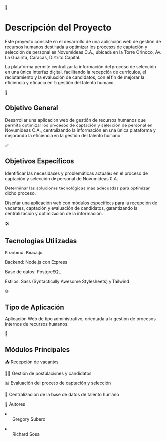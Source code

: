 📝 <h1>Descripción del Proyecto</h1>

Este proyecto consiste en el desarrollo de una aplicación web de gestión de recursos humanos destinada a optimizar los procesos de captación y selección de personal en Novumideas C.A., ubicada en la Torre Orinoco, Av. La Guairita, Caracas, Distrito Capital.

La plataforma permite centralizar la información del proceso de selección en una única interfaz digital, facilitando la recepción de currículos, el reclutamiento y la evaluación de candidatos, con el fin de mejorar la eficiencia y eficacia en la gestión del talento humano.

🎯 <h2>Objetivo General</h2>
Desarrollar una aplicación web de gestión de recursos humanos que permita optimizar los procesos de captación y selección de personal en Novumideas C.A., centralizando la información en una única plataforma y mejorando la eficiencia en la gestión del talento humano.

✅ <h2>Objetivos Específicos</h2>
Identificar las necesidades y problemáticas actuales en el proceso de captación y selección de personal de Novumideas C.A.

Determinar las soluciones tecnológicas más adecuadas para optimizar dicho proceso.

Diseñar una aplicación web con módulos específicos para la recepción de vacantes, captación y evaluación de candidatos, garantizando la centralización y optimización de la información.

🛠️ <h2>Tecnologías Utilizadas</h2>
Frontend: React.js

Backend: Node.js con Express

Base de datos: PostgreSQL

Estilos: Sass (Syntactically Awesome Stylesheets) y Tailwind

🌐 <h2>Tipo de Aplicación</h2>
Aplicación Web de tipo administrativo, orientada a la gestión de procesos internos de recursos humanos.

🧩 <h2>Módulos Principales</h2>
📥 Recepción de vacantes

🧑‍💼 Gestión de postulaciones y candidatos

📊 Evaluación del proceso de captación y selección

📁 Centralización de la base de datos de talento humano

👥 Autores
<li>
  <ul>Gregory Subero</ul>
</li>
<li>
    <ul>Richard Sosa</u>
</li>
